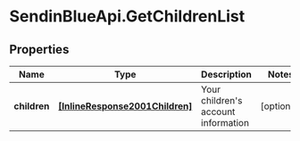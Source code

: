 # SendinBlueApi.GetChildrenList

## Properties
Name | Type | Description | Notes
------------ | ------------- | ------------- | -------------
**children** | [**[InlineResponse2001Children]**](InlineResponse2001Children.md) | Your children&#39;s account information | [optional] 



